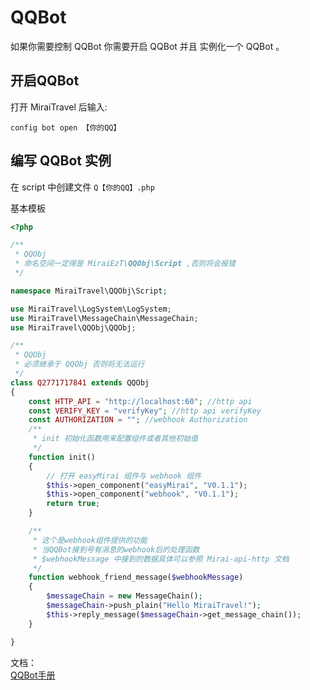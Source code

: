 # QQBot

如果你需要控制 QQBot 你需要开启 QQBot 并且 实例化一个 QQBot 。

## 开启QQBot
打开 MiraiTravel 后输入:
```shall
config bot open 【你的QQ】
``` 

## 编写 QQBot 实例
在 script 中创建文件 ``Q【你的QQ】.php`` </br>

基本模板
```php
<?php

/**
 * QQObj 
 * 命名空间一定得是 MiraiEzT\QQObj\Script ,否则将会报错
 */

namespace MiraiTravel\QQObj\Script;

use MiraiTravel\LogSystem\LogSystem;
use MiraiTravel\MessageChain\MessageChain;
use MiraiTravel\QQObj\QQObj;

/**
 * QQObj 
 * 必须继承于 QQObj 否则将无法运行
 */
class Q2771717841 extends QQObj
{
    const HTTP_API = "http://localhost:60"; //http api
    const VERIFY_KEY = "verifyKey"; //http api verifyKey
    const AUTHORIZATION = ""; //webhook Authorization
    /**
     * init 初始化函数用来配置组件或者其他初始值
     */
    function init()
    {
        // 打开 easyMirai 组件与 webhook 组件
        $this->open_component("easyMirai", "V0.1.1");
        $this->open_component("webhook", "V0.1.1");
        return true;
    }

    /**
     * 这个是webhook组件提供的功能
     * 当QQBot接到号有消息的webhook后的处理函数
     * $webhookMessage 中接到的数据具体可以参照 Mirai-api-http 文档
     */
    function webhook_friend_message($webhookMessage)
    {
        $messageChain = new MessageChain();
        $messageChain->push_plain("Hello MiraiTravel!");
        $this->reply_message($messageChain->get_message_chain());
    }

}

```

[QQBot手册]:./QQBot/QQBot手册.md

文档： </br>
[QQBot手册]

